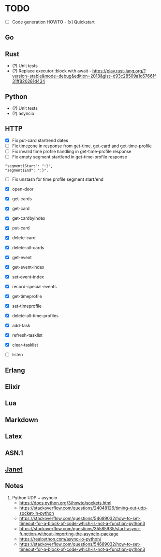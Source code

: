 # TODO

- [ ] Code generation HOWTO
      - [x] Quickstart

## Go

## Rust
- (?) Unit tests
- (?) Replace executor::block with await
      - https://play.rust-lang.org/?version=stable&mode=debug&edition=2018&gist=d93c28509a1c67661f31ff820281d434

## Python
- (?) Unit tests
- (?) asyncio

## HTTP
- [x] Fix put-card start/end dates
- [ ] Fix timezone in response from get-time, get-card and get-time-profile
- [ ] Fix invalid time profile handling in get-time-profile response
- [ ] Fix empty segment start/end in get-time-profile response
```
"segment1Start": ":}",
"segment1End": ":}",
```
- [ ] Fix unstash for time profile segment start/end

- [x] open-door
- [x] get-cards
- [x] get-card
- [x] get-cardbyindex
- [x] put-card
- [x] delete-card
- [x] delete-all-cards
- [x] get-event
- [x] get-event-index
- [x] set-event-index
- [x] record-special-events
- [x] get-timeprofile
- [x] set-timeprofile
- [x] delete-all-time-profiles
- [x] add-task
- [x] refresh-tasklist
- [x] clear-tasklist
- [ ] listen

## Erlang

## Elixir

## Lua

## Markdown

## Latex

## ASN.1

## [Janet](https://janet-lang.org)

## Notes

1. Python UDP + asyncio
   - https://docs.python.org/3/howto/sockets.html
   - https://stackoverflow.com/questions/24048126/timing-out-udp-socket-in-python
   - https://stackoverflow.com/questions/54689032/how-to-set-timeout-for-a-block-of-code-which-is-not-a-function-python3
   - https://stackoverflow.com/questions/35585935/start-async-function-without-importing-the-asyncio-package
   - https://realpython.com/async-io-python/
   - https://stackoverflow.com/questions/54689032/how-to-set-timeout-for-a-block-of-code-which-is-not-a-function-python3
